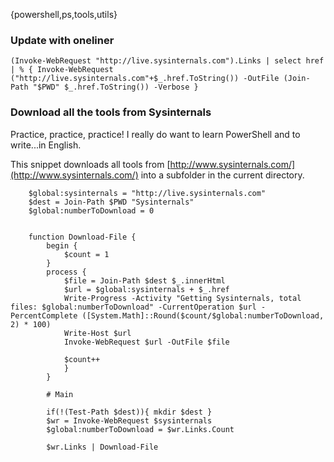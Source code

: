 {powershell,ps,tools,utils}

### Update with oneliner ###

	(Invoke-WebRequest "http://live.sysinternals.com").Links | select href | % { Invoke-WebRequest ("http://live.sysinternals.com"+$_.href.ToString()) -OutFile (Join-Path "$PWD" $_.href.ToString()) -Verbose }

### Download all the tools from Sysinternals
Practice, practice, practice!
I really do want to learn PowerShell and to write...in English.

This snippet downloads all tools from [http://www.sysinternals.com/](http://www.sysinternals.com/) into a subfolder in the current directory.

		$global:sysinternals = "http://live.sysinternals.com"
		$dest = Join-Path $PWD "Sysinternals"
		$global:numberToDownload = 0


		function Download-File {
    		begin {
        		$count = 1
    		}
    		process {
		        $file = Join-Path $dest $_.innerHtml
		        $url = $global:sysinternals + $_.href
		        Write-Progress -Activity "Getting Sysinternals, total files: $global:numberToDownload" -CurrentOperation $url -PercentComplete ([System.Math]::Round($count/$global:numberToDownload, 2) * 100)
		        Write-Host $url
		        Invoke-WebRequest $url -OutFile $file
        
        		$count++
			    }
			}

			# Main
			
			if(!(Test-Path $dest)){ mkdir $dest }
			$wr = Invoke-WebRequest $sysinternals
			$global:numberToDownload = $wr.Links.Count
			
			$wr.Links | Download-File
    




   